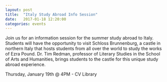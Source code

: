 ```yaml
---
layout: post
title:  "Italy Study Abroad Info Session"
date:   2017-01-18 12:20:00
categories: events
---
```


Join us for an information session for the summer study abroad to Italy. Students will have the opportunity to visit Schloss Brunnenburg, a castle in northern Italy that hosts students from all over the world to study the works of Ezra Pound. Dr. Tim Redman, professor of Literary Studies in the School of Arts and Humanities, brings students to the castle for this unique study abroad experience.

Thursday, January 19th @ 4PM - CV Library
